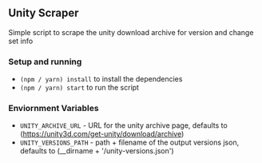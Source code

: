 ## Unity Scraper

Simple script to scrape the unity download archive for version and change set info

### Setup and running
- `(npm / yarn) install` to install the dependencies
- `(npm / yarn) start` to run the script

### Enviornment Variables
- `UNITY_ARCHIVE_URL` - URL for the unity archive page, defaults to (https://unity3d.com/get-unity/download/archive)
- `UNITY_VERSIONS_PATH` - path + filename of the output versions json, defaults to (__dirname + '/unity-versions.json')